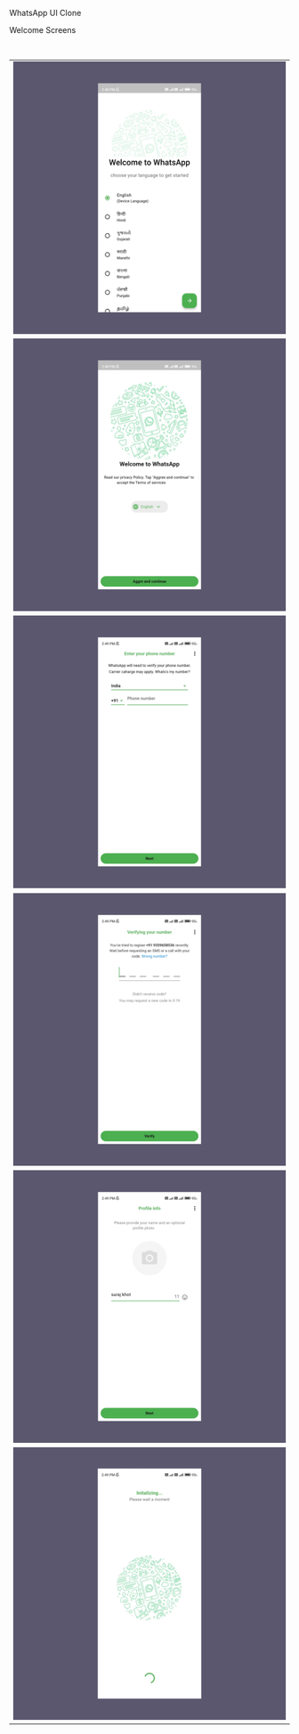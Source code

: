 <p>WhatsApp UI Clone</p>

<p>Welcome Screens</p>
</br>
<table>
<tr>
  <td><img src="https://github.com/suraj-khot-19/img/blob/main/w1.jpg" alt="img"></td>
</tr>
  <tr>
  <td><img src="https://github.com/suraj-khot-19/img/blob/main/w2.jpg" alt="img"></td>
</tr>
  <tr>
  <td><img src="https://github.com/suraj-khot-19/img/blob/main/w3.jpg" alt="img"></td>
</tr>
  <tr>
  <td><img src="https://github.com/suraj-khot-19/img/blob/main/w4.jpg" alt="img"></td>
</tr>
  <tr>
  <td><img src="https://github.com/suraj-khot-19/img/blob/main/w5.jpg" alt="img"></td>
</tr>
  <tr>
  <td><img src="https://github.com/suraj-khot-19/img/blob/main/w6.jpg" alt="img"></td>
</tr>
</table>
